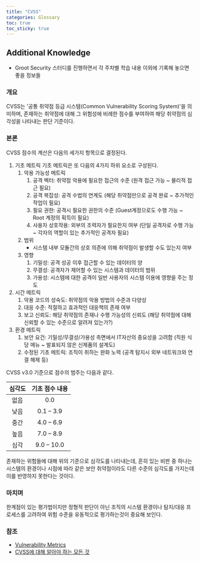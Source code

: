 ```yaml
---
title: "CVSS"
categories: Glossary
toc: true  
toc_sticky: true 
---
```


## Additional Knowledge
 - Groot Security 스터디를 진행하면서 각 주차별 학습 내용 이외에 기록해 놓으면 좋을 정보들

### 개요
  CVSS는 '공통 취약점 등급 시스템(Common Vulnerability Scoring System)'을 의미하며, 존재하는 취약점에 대해 그 위험성에 비례한 점수를 부여하여 해당 취약점의 심각성을 나타내는 판단 기준이다.

### 본론
  CVSS 점수의 계산은 다음의 세가지 항목으로 결정된다.
  1. 기초 메트릭
    기초 메트릭은 또 다음의 4가지 하위 요소로 구성된다.
      1. 악용 가능성 메트릭
          1. 공격 벡터: 취약점 악용에 필요한 접근의 수준 (원격 접근 가능 ~ 물리적 접근 필요)
          2. 공격 복잡성: 공격 수법의 연계도 (해당 취약점만으로 공격 완료 ~ 추가적인 작업이 필요)
          3. 필요 권한: 공격시 필요한 권한의 수준 (Guest계정으로도 수행 가능 ~ Root 계정의 획득이 필요)
          4. 사용자 상호작용: 외부의 조력자가 필요한지 여부 (단일 공격자로 수행 가능 ~ 각자의 역할이 있는 추가적인 공격자 필요)
      2. 범위
          - 시스템 내부 모듈간의 상호 의존에 의해 취약점이 발생할 수도 있는지 여부
      3. 영향
          1. 기밀성: 공격 성공 이후 접근할 수 있는 데이터의 양
          2. 무결성: 공격자가 제어할 수 있는 시스템과 데이터의 범위
          3. 가용성: 시스템에 대한 공격이 일반 사용자의 시스템 이용에 영향을 주는 정도
  2. 시간 메트릭
      1. 악용 코드의 성숙도: 취약점의 악용 방법의 수준과 다양성
      2. 대응 수준: 적절하고 효과적인 대응책의 존재 여부
      3. 보고 신뢰도: 해당 취약점의 존재나 수행 가능성의 신뢰도 (해당 취약점에 대해 신뢰할 수 있는 수준으로 알려져 있는가?)
  3. 환경 메트릭
      1. 보안 요건: 기밀성/무결성/가용성 측면에서 IT자산의 중요성을 고려함 (직원 식당 메뉴 ~ 발표되지 않은 신제품의 설계도)
      2. 수정된 기초 메트릭: 조직이 취하는 완화 노력 (공격 탐지시 외부 네트워크와 연결 해제 등)

  CVSS v3.0 기준으로 점수의 범주는 다음과 같다.

  |심각도|기초 점수 내용|
  |:---:|:---:|
  |없음|0.0|
  |낮음|0.1 – 3.9|
  |중간|4.0 – 6.9|
  |높음|7.0 – 8.9|
  |심각|9.0 – 10.0|

  존재하는 위험들에 대해 위의 기준으로 심각도를 나타내는데, 흔히 있는 비판 중 하나는 시스템의 환경이나 시점에 따라 같은 보안 취약점이라도 다른 수준의 심각도를 가지는데 이를 반영하지 못한다는 것이다.

### 마치며
  한계점이 있는 평가법이지만 정형적 판단이 아닌 조직의 시스템 환경이나 탐지/대응 프로세스를 고려하여 위험 수준을 유동적으로 평가하는것이 중요해 보인다.

### 참조
  * [Vulnerability Metrics](https://nvd.nist.gov/vuln-metrics)
  * [CVSS에 대해 알아야 하는 모든 것](https://www.appsealing.com/kr/cvss-blog/)